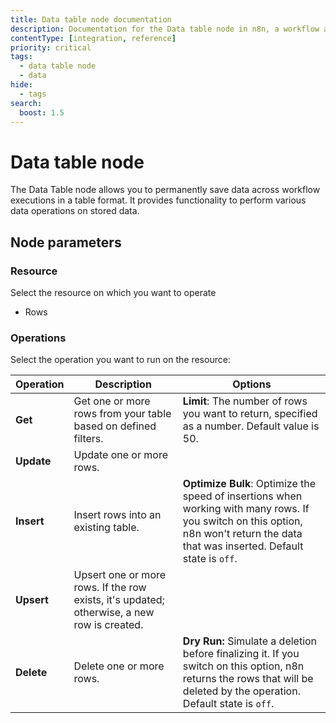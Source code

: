 ```yaml
---
title: Data table node documentation
description: Documentation for the Data table node in n8n, a workflow automation platform. Includes guidance on usage, and links to examples.
contentType: [integration, reference]
priority: critical
tags:
  - data table node
  - data
hide:
  - tags
search:
  boost: 1.5
---
```


# Data table node

The Data Table node allows you to permanently save data across workflow executions in a table format. It provides functionality to perform various data operations on stored data.

## Node parameters

### Resource

Select the resource on which you want to operate

- Rows

### Operations

Select the operation you want to run on the resource:

| Operation | Description | Options |
|---|---|---|
| **Get** | Get one or more rows from your table based on defined filters. | **Limit**: The number of rows you want to return, specified as a number. Default value is 50. |
| **Update** | Update one or more rows. | |
| **Insert** | Insert rows into an existing table. | **Optimize Bulk**: Optimize the speed of insertions when working with many rows. If you switch on this option, n8n won't return the data that was inserted. Default state is `off`. |
| **Upsert** | Upsert one or more rows. If the row exists, it's updated; otherwise, a new row is created. | |
| **Delete** | Delete one or more rows. | **Dry Run:** Simulate a deletion before finalizing it. If you switch on this option, n8n returns the rows that will be deleted by the operation. Default state is `off`. |
